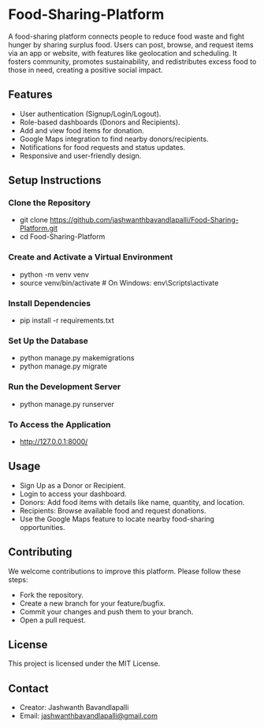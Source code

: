 # Food-Sharing-Platform
A food-sharing platform connects people to reduce food waste and fight hunger by sharing surplus food. Users can post, browse, and request items via an app or website, with features like geolocation and scheduling. It fosters community, promotes sustainability, and redistributes excess food to those in need, creating a positive social impact.

## Features
- User authentication (Signup/Login/Logout).
- Role-based dashboards (Donors and Recipients).
- Add and view food items for donation.
- Google Maps integration to find nearby donors/recipients.
- Notifications for food requests and status updates.
- Responsive and user-friendly design.

## Setup Instructions

### Clone the Repository
- git clone https://github.com/jashwanthbavandlapalli/Food-Sharing-Platform.git
- cd Food-Sharing-Platform

### Create and Activate a Virtual Environment
- python -m venv venv
- source venv/bin/activate # On Windows: env\Scripts\activate

### Install Dependencies
- pip install -r requirements.txt

### Set Up the Database
- python manage.py makemigrations
- python manage.py migrate

### Run the Development Server
- python manage.py runserver

### To Access the Application 
- http://127.0.0.1:8000/

## Usage

- Sign Up as a Donor or Recipient.
- Login to access your dashboard.
- Donors: Add food items with details like name, quantity, and location.
- Recipients: Browse available food and request donations.
- Use the Google Maps feature to locate nearby food-sharing opportunities.

## Contributing
We welcome contributions to improve this platform. Please follow these steps:

- Fork the repository.
- Create a new branch for your feature/bugfix.
- Commit your changes and push them to your branch.
- Open a pull request.

## License
This project is licensed under the MIT License.

## Contact
* Creator: Jashwanth Bavandlapalli
* Email: jashwanthbavandlapalli@gmail.com

